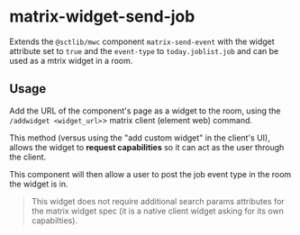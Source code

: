 # matrix-widget-send-job

Extends the `@sctlib/mwc` component `matrix-send-event` with the
widget attribute set to `true` and the `event-type` to
`today.joblist.job` and can be used as a mtrix widget in a room.


## Usage

Add the URL of the component's page as a widget to the room, using the
`/addwidget <widget_url>`> matrix client (element web) command.

This method (versus using the "add custom widget" in the client's UI),
allows the widget to **request capabilities** so it can act as the
user through the client.

This component will then allow a user to post the job event type in
the room the widget is in.

> This widget does not require additional search params attributes for
> the matrix widget spec (it is a native client widget asking for its
> own capabilties).
